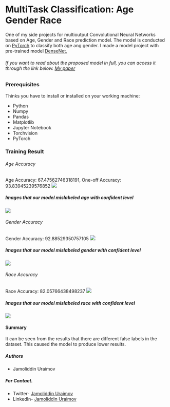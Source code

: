 # MultiTask Classification: Age Gender Race

One of my side projects for multioutput Convolutional Neural Networks based on Age, Gender and Race prediction model. The model is conducted on [PyTorch](https://pytorch.org/) to classify both age ang gender. I made a model project with pre-trained model [DenseNet.](https://arxiv.org/abs/1608.06993) 


###### If you want to read about the proposed model in full, you can access it through the link below. [My paper](https://koreascience.kr/article/JAKO202209464471634.pdf)

### Prerequisites
Thinks you have to install or installed on your working machine:
- Python
- Numpy
- Pandas
- Matplotlib
- Jupyter Notebook
- Torchvision
- PyTorch

### Training Result
###### Age Accuracy
Age Accuracy: 67.47562746318191, 	One-off Accuracy: 93.83945239576852
![](https://github.com/uraimov92cnu/Thesis_project/blob/master/imgs/age_ConMatrix.png)

##### Images that our model mislabeled age with confident level
![](https://github.com/uraimov92cnu/Thesis_project/blob/master/imgs/age_con_level.png)

###### Gender Accuracy
Gender Accuracy: 92.88529350757105
![](https://github.com/uraimov92cnu/Thesis_project/blob/master/imgs/gender_ConMatrix.png)

##### Images that our model mislabeled gender with confident level
![](https://github.com/uraimov92cnu/Thesis_project/blob/master/imgs/gender_con_level.png)

###### Race Accuracy
Race Accuracy: 82.05766438498237
![](https://github.com/uraimov92cnu/Thesis_project/blob/master/imgs/race_ConMatrix.png)

##### Images that our model mislabeled race with confident level
![](https://github.com/uraimov92cnu/Thesis_project/blob/master/imgs/race_con_level.png)

#### Summary

It can be seen from the results that there are different false labels in the dataset. This caused the model to produce lower results.


##### Authors
- Jamoliddin Uraimov

##### For Contact.

- Twitter- [Jamoliddin Uraimov](https://twitter.com/Uraimov92cnu)
- LinkedIn- [Jamoliddin Uraimov](https://www.linkedin.com/in/jamoliddin-uraimov-0985b023b/)
